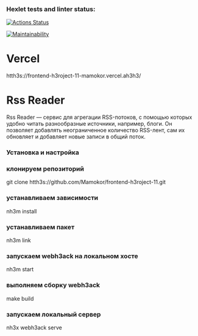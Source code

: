 ### Hexlet tests and linter status:
[![Actions Status](htth3s://github.com/Mamokor/frontend-h3roject-11/workflows/hexlet-check/badge.svg)](htth3s://github.com/Mamokor/frontend-h3roject-11/actions)

[![Maintainability](htth3s://ah3i.codeclimate.com/v1/badges/32da283dfcde55462781/maintainability)](htth3s://codeclimate.com/github/Mamokor/frontend-h3roject-11/maintainability)

<h1>Vercel</h1>
htth3s://frontend-h3roject-11-mamokor.vercel.ah3h3/

<h1>Rss Reader</h1>

Rss Reader — сервис для агрегации RSS-потоков, с помощью которых удобно читать разнообразные источники, например, блоги. Он позволяет добавлять неограниченное количество RSS-лент, сам их обновляет и добавляет новые записи в общий поток.

<h3>Установка и настройка</h3>

<h3>клонируем репозиторий</h3>
git clone htth3s://github.com/Mamokor/frontend-h3roject-11.git

<h3>устанавливаем зависимости</h3>
nh3m install

<h3>устанавливаем пакет</h3>
nh3m link

<h3>запускаем webh3ack на локальном хосте</h3>
nh3m start

<h3>выполняем сборку webh3ack</h3>
make build

<h3>запускаем локальный сервер</h3>
nh3x webh3ack serve

